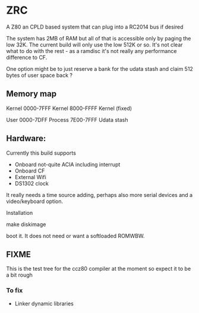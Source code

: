 # ZRC

A Z80 an CPLD based system that can plug into a RC2014 bus if desired

The system has 2MB of RAM but all of that is accessible only by paging the low
32K. The current build will only use the low 512K or so. It's not clear what
to do with the rest - as a ramdisc it's not really any performance difference
to CF.

One option might be to just reserve a bank for the udata stash and claim 512
bytes of user space back ?

## Memory map

Kernel
0000-7FFF	Kernel
8000-FFFF	Kernel (fixed)

User
0000-7DFF	Process
7E00-7FFF	Udata stash


## Hardware:

Currently this build supports

- Onboard not-quite ACIA including interrupt
- Onboard CF
- External Wifi
- DS1302 clock

It really needs a time source adding, perhaps also more serial devices
and a video/keyboard option.

Installation

make diskimage

boot it. It does not need or want a softloaded ROMWBW.

## FIXME

This is the test tree for the ccz80 compiler at the moment so expect it
to be a bit rough

### To fix
- Linker dynamic libraries
